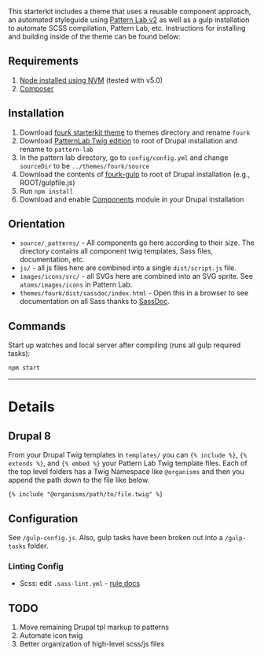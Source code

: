 This starterkit includes a theme that uses a reusable component approach, an automated styleguide using [Pattern Lab v2](http://patternlab.io/) as well as a gulp installation to automate SCSS compilation, Pattern Lab, etc. Instructions for installing and building inside of the theme can be found below:

## Requirements

  1. [Node installed using NVM](https://github.com/creationix/nvm) (tested with v5.0)
  2. [Composer](https://getcomposer.org/)

## Installation

  1. Download [fourk starterkit theme](https://github.com/evanmwillhite/fourk) to themes directory and rename `fourk`
  2. Download [PatternLab Twig edition](https://github.com/pattern-lab/edition-php-twig-standard/releases/download/v2.2.1/twig-standard.zip) to root of Drupal installation and rename to `pattern-lab`
  3. In the pattern lab directory, go to `config/config.yml` and change `sourceDir` to be `../themes/fourk/source`
  4. Download the contents of [fourk-gulp](https://github.com/evanmwillhite/fourk-gulp) to root of Drupal installation (e.g., ROOT/gulpfile.js)
  5. Run `npm install`
  6. Download and enable [Components](https://www.drupal.org/project/components) module in your Drupal installation

## Orientation

- `source/_patterns/` - All components go here according to their size. The directory contains all component twig templates, Sass files, documentation, etc.
- `js/` - all js files here are combined into a single `dist/script.js` file.
- `images/icons/src/` - all SVGs here are combined into an SVG sprite. See `atoms/images/icons` in Pattern Lab.
- `themes/fourk/dist/sassdoc/index.html` - Open this in a browser to see documentation on all Sass thanks to [SassDoc](http://sassdoc.com).

## Commands

Start up watches and local server after compiling (runs all gulp required tasks):

```bash
npm start
```

---

# Details

## Drupal 8

From your Drupal Twig templates in `templates/` you can `{% include %}`, `{% extends %}`, and `{% embed %}` your Pattern Lab Twig template files. Each of the top level folders has a Twig Namespace like `@organisms` and then you append the path down to the file like below.

    {% include "@organisms/path/to/file.twig" %}

## Configuration

See `/gulp-config.js`. Also, gulp tasks have been broken out into a `/gulp-tasks` folder.

### Linting Config

- Scss: edit `.sass-lint.yml` - [rule docs](https://github.com/sasstools/sass-lint/tree/master/docs/rules)

## TODO

1. Move remaining Drupal tpl markup to patterns
2. Automate icon twig
3. Better organization of high-level scss/js files
